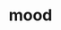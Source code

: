 ---
category: 4-letters
denotation: null
name: mood
reference_link: https://www.etymonline.com/word/mood
root_language: null
root_name: null
title: mood
type: free
word_sums:
- respelling: mood
  sum: 'Mood + '
---